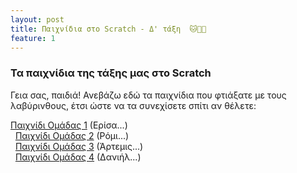 ```yaml
---
layout: post
title: Παιχνίδια στο Scratch - Δ' τάξη  🐱🧑‍💻
feature: 1
---
```


### Τα παιχνίδια της τάξης μας στο Scratch

Γεια σας, παιδιά!
Ανεβάζω εδώ τα παιχνίδια που φτιάξατε με τους λαβύρινθους, έτσι ώστε να τα συνεχίσετε σπίτι αν θέλετε:

[Παιχνίδι Ομάδας 1](https://scratch.mit.edu/projects/842778226/) (Ερίσα...)  
&nbsp;
[Παιχνίδι Ομάδας 2](https://scratch.mit.edu/projects/842780501/) (Ρόμι...)  
&nbsp;
[Παιχνίδι Ομάδας 3](https://scratch.mit.edu/projects/842781349/) (Άρτεμις...)  
&nbsp;
[Παιχνίδι Ομάδας 4](https://scratch.mit.edu/projects/842781867/) (Δανιήλ...)  